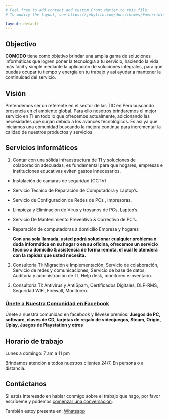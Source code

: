 ```yaml
---
# Feel free to add content and custom Front Matter to this file.
# To modify the layout, see https://jekyllrb.com/docs/themes/#overriding-theme-defaults

layout: default
---
```

## Objectivo

**COMODO** tiene como objetivo brindar una amplia gama de soluciones informáticas que logren poner la tecnología a tu servicio, haciendo la vida más fácil y simple mediante la aplicación de soluciones integrales, para que puedas ocupar tu tiempo y energía en tu trabajo y así ayudar a mantener la continuidad del servicio.


## Visión

Pretendemos ser un referente en el sector de las TIC en Perú buscando presencia en el ambiente global. Para ello nosotros brindaremos el mejor servicio en TI en todo lo que ofrecemos actualmente, adicionando las necesidades que surjan debido a los avances tecnológicos. Es así ya que iniciamos una comunidad buscando la mejora continua para incrementar la calidad de nuestros productos y servicios.

## Servicios informáticos
1. Contar con una sólida infraestructura de TI y soluciones de colaboración adecuadas, es fundamental para que hogares, empresas e instituciones educativas eviten gastos innecesarios.
* Instalación de camaras de seguridad (CCTV)
* Servicio Técnico de Reparación de Computadora y Laptop’s.
* Servicio de Configuración de Redes de PCs , Impresoras.
* Limpieza y Eliminación de Virus y troyanos de PCs, Laptop’s.
* Servicio De Mantenimiento Preventivo & Correctivo de PC’s.
* Reparación de computadoras a domicilio Empresa y hogares

  **Con una sola llamada, usted podrá solucionar cualquier problema o duda informática en su hogar o en su oficina, ofrecemos un servicio técnico a domicilio & asistencia de forma remota, el cuál le atenderá con la rapidez que usted necesita.**

2. Consultoría TI: Migración e Implementación, Servicio de colaboración, Servicio de redes y comunicaciones, Servicio de base de datos, Auditoria y administración de TI, Help desk, monitoreo e inventario.

3. Consultoría TI: Antivirus y AntiSpam, Certificados Digitales, DLP-RMS, Seguridad WIFI, Firewall, Monitoreo.

### [Únete a Nuestra Comunidad en Facebook](https://bit.ly/2FJphgv)

Únete a nuestra comunidad en facebook y llévese premios:
**Juegos de PC, software, claves de CD, tarjetas de regalo de videojuegos, Steam, Origin, Uplay, Juegos de Playstation y otros**

## Horario de trabajo

Lunes a domingo: 7 am a 11 pm

Brindamos atención a todos nuestros clientes 24/7. En persona o a distancia.

## Contáctanos

Si estás interesado en hablar conmigo sobre el trabajo que hago, por favor escríbeme y podemos [comenzar una conversación](https://bit.ly/2Ej9ep5).

También estoy presente en: [Whatsapp](https://wa.me/51922612625)
